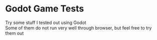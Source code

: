# Godot Game Tests

Try some stuff I tested out using Godot <br/>
Some of them do not run very well through browser, but feel free to try them out
